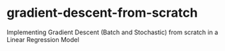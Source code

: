 # gradient-descent-from-scratch
Implementing Gradient Descent (Batch and Stochastic) from scratch in a Linear Regression Model
